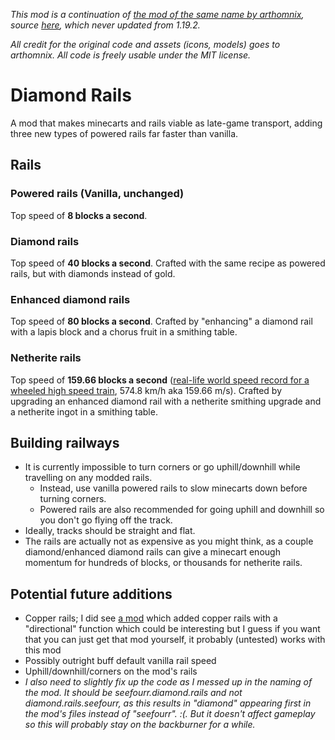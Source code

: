 _This mod is a continuation of [the mod of the same name by arthomnix](https://modrinth.com/mod/diamond-rails), source [here](https://github.com/arthomnix/diamondrails), which never updated from 1.19.2._

_All credit for the original code and assets (icons, models) goes to arthomnix. All code is freely usable under the MIT license._


# Diamond Rails
A mod that makes minecarts and rails viable as late-game transport, adding three new types of powered rails far faster than vanilla.

## Rails
### Powered rails (Vanilla, unchanged)
Top speed of **8 blocks a second**.
### Diamond rails
Top speed of **40 blocks a second**.
Crafted with the same recipe as powered rails, but with diamonds instead of gold.
### Enhanced diamond rails
Top speed of **80 blocks a second**.
Crafted by "enhancing" a diamond rail with a lapis block and a chorus fruit in a smithing table.
### Netherite rails
Top speed of **159.66 blocks a second** ([real-life world speed record for a wheeled high speed train](https://en.wikipedia.org/wiki/Railway_speed_record#Conventional_wheeled), 574.8 km/h aka 159.66 m/s).
Crafted by upgrading an enhanced diamond rail with a netherite smithing upgrade and a netherite ingot in a smithing table.

## Building railways
- It is currently impossible to turn corners or go uphill/downhill while travelling on any modded rails. 
  - Instead, use vanilla powered rails to slow minecarts down before turning corners.
  - Powered rails are also recommended for going uphill and downhill so you don't go flying off the track.
- Ideally, tracks should be straight and flat.
- The rails are actually not as expensive as you might think, as a couple diamond/enhanced diamond rails can give a minecart enough momentum for hundreds of blocks, or thousands for netherite rails.


## Potential future additions
- Copper rails; I did see [a mod](https://modrinth.com/mod/thecopperrail) which added copper rails with a "directional" function which could be interesting but I guess if you want that you can just get that mod yourself, it probably (untested) works with this mod
- Possibly outright buff default vanilla rail speed
- Uphill/downhill/corners on the mod's rails
- _I also need to slightly fix up the code as I messed up in the naming of the mod. It should be seefourr.diamond.rails and not diamond.rails.seefourr, as this results in "diamond" appearing first in the mod's files instead of "seefourr". :(. But it doesn't affect gameplay so this will probably stay on the backburner for a while._
